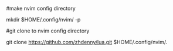 #make nvim config directory

mkdir $HOME/.config/nvim/ -p

#git clone to nvim config directory

git clone https://github.com/zhdenny/lua.git $HOME/.config/nvim/.
